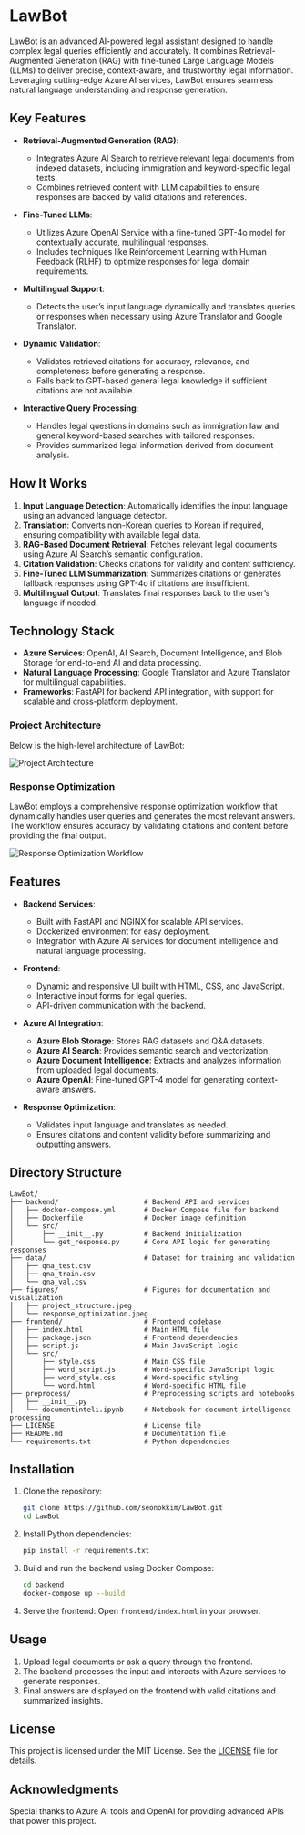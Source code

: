 
# LawBot

LawBot is an advanced AI-powered legal assistant designed to handle complex legal queries efficiently and accurately. It combines Retrieval-Augmented Generation (RAG) with fine-tuned Large Language Models (LLMs) to deliver precise, context-aware, and trustworthy legal information. Leveraging cutting-edge Azure AI services, LawBot ensures seamless natural language understanding and response generation.

## Key Features

- **Retrieval-Augmented Generation (RAG)**:
  - Integrates Azure AI Search to retrieve relevant legal documents from indexed datasets, including immigration and keyword-specific legal texts.
  - Combines retrieved content with LLM capabilities to ensure responses are backed by valid citations and references.

- **Fine-Tuned LLMs**:
  - Utilizes Azure OpenAI Service with a fine-tuned GPT-4o model for contextually accurate, multilingual responses.
  - Includes techniques like Reinforcement Learning with Human Feedback (RLHF) to optimize responses for legal domain requirements.

- **Multilingual Support**:
  - Detects the user’s input language dynamically and translates queries or responses when necessary using Azure Translator and Google Translator.

- **Dynamic Validation**:
  - Validates retrieved citations for accuracy, relevance, and completeness before generating a response.
  - Falls back to GPT-based general legal knowledge if sufficient citations are not available.

- **Interactive Query Processing**:
  - Handles legal questions in domains such as immigration law and general keyword-based searches with tailored responses.
  - Provides summarized legal information derived from document analysis.

## How It Works

1. **Input Language Detection**: Automatically identifies the input language using an advanced language detector.
2. **Translation**: Converts non-Korean queries to Korean if required, ensuring compatibility with available legal data.
3. **RAG-Based Document Retrieval**: Fetches relevant legal documents using Azure AI Search’s semantic configuration.
4. **Citation Validation**: Checks citations for validity and content sufficiency.
5. **Fine-Tuned LLM Summarization**: Summarizes citations or generates fallback responses using GPT-4o if citations are insufficient.
6. **Multilingual Output**: Translates final responses back to the user’s language if needed.

## Technology Stack

- **Azure Services**: OpenAI, AI Search, Document Intelligence, and Blob Storage for end-to-end AI and data processing.
- **Natural Language Processing**: Google Translator and Azure Translator for multilingual capabilities.
- **Frameworks**: FastAPI for backend API integration, with support for scalable and cross-platform deployment.


### Project Architecture

Below is the high-level architecture of LawBot:

![Project Architecture](./figures/project_structure.jpeg)

### Response Optimization

LawBot employs a comprehensive response optimization workflow that dynamically handles user queries and generates the most relevant answers. The workflow ensures accuracy by validating citations and content before providing the final output.

![Response Optimization Workflow](./figures/response_optimization.jpeg)

## Features

- **Backend Services**:
  - Built with FastAPI and NGINX for scalable API services.
  - Dockerized environment for easy deployment.
  - Integration with Azure AI services for document intelligence and natural language processing.

- **Frontend**:
  - Dynamic and responsive UI built with HTML, CSS, and JavaScript.
  - Interactive input forms for legal queries.
  - API-driven communication with the backend.

- **Azure AI Integration**:
  - **Azure Blob Storage**: Stores RAG datasets and Q&A datasets.
  - **Azure AI Search**: Provides semantic search and vectorization.
  - **Azure Document Intelligence**: Extracts and analyzes information from uploaded legal documents.
  - **Azure OpenAI**: Fine-tuned GPT-4 model for generating context-aware answers.

- **Response Optimization**:
  - Validates input language and translates as needed.
  - Ensures citations and content validity before summarizing and outputting answers.

## Directory Structure

```
LawBot/
├── backend/                     # Backend API and services
│   ├── docker-compose.yml       # Docker Compose file for backend
│   ├── Dockerfile               # Docker image definition
│   └── src/
│       ├── __init__.py          # Backend initialization
│       └── get_response.py      # Core API logic for generating responses
├── data/                        # Dataset for training and validation
│   ├── qna_test.csv
│   ├── qna_train.csv
│   └── qna_val.csv
├── figures/                     # Figures for documentation and visualization
│   ├── project_structure.jpeg
│   └── response_optimization.jpeg
├── frontend/                    # Frontend codebase
│   ├── index.html               # Main HTML file
│   ├── package.json             # Frontend dependencies
│   ├── script.js                # Main JavaScript logic
│   └── src/
│       ├── style.css            # Main CSS file
│       ├── word_script.js       # Word-specific JavaScript logic
│       ├── word_style.css       # Word-specific styling
│       └── word.html            # Word-specific HTML file
├── preprocess/                  # Preprocessing scripts and notebooks
│   ├── __init__.py
│   └── documentinteli.ipynb     # Notebook for document intelligence processing
├── LICENSE                      # License file
├── README.md                    # Documentation file
└── requirements.txt             # Python dependencies
```

## Installation

1. Clone the repository:
   ```bash
   git clone https://github.com/seonokkim/LawBot.git
   cd LawBot
   ```

2. Install Python dependencies:
   ```bash
   pip install -r requirements.txt
   ```

3. Build and run the backend using Docker Compose:
   ```bash
   cd backend
   docker-compose up --build
   ```

4. Serve the frontend:
   Open `frontend/index.html` in your browser.

## Usage

1. Upload legal documents or ask a query through the frontend.
2. The backend processes the input and interacts with Azure services to generate responses.
3. Final answers are displayed on the frontend with valid citations and summarized insights.

## License

This project is licensed under the MIT License. See the [LICENSE](./LICENSE) file for details.

## Acknowledgments

Special thanks to Azure AI tools and OpenAI for providing advanced APIs that power this project.
